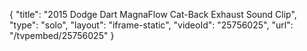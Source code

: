 {
    "title": "2015 Dodge Dart MagnaFlow Cat-Back Exhaust Sound Clip",
    "type": "solo",
    "layout": "iframe-static",
    "videoId": "25756025",
    "url": "\/tvpembed\/25756025"
}